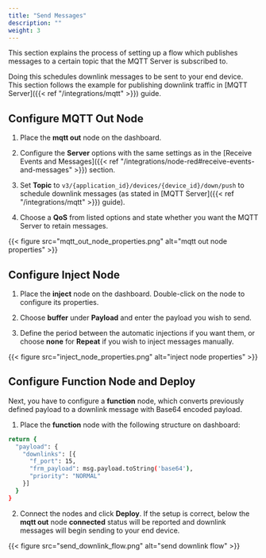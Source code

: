 ```yaml
---
title: "Send Messages"
description: ""
weight: 3
---
```


This section explains the process of setting up a flow which publishes messages to a certain topic that the MQTT Server is subscribed to.

Doing this schedules downlink messages to be sent to your end device. This section follows the example for publishing downlink traffic in [MQTT Server]({{< ref "/integrations/mqtt" >}}) guide.

## Configure MQTT Out Node

1. Place the **mqtt out** node on the dashboard. 

2. Configure the **Server** options with the same settings as in the [Receive Events and Messages]({{< ref "/integrations/node-red#receive-events-and-messages" >}}) section.

3. Set **Topic** to `v3/{application_id}/devices/{device_id}/down/push` to schedule downlink messages (as stated in [MQTT Server]({{< ref "/integrations/mqtt" >}}) guide). 

4. Choose a **QoS** from listed options and state whether you want the MQTT Server to retain messages. 

{{< figure src="mqtt_out_node_properties.png" alt="mqtt out node properties" >}}

## Configure Inject Node

1. Place the **inject** node on the dashboard. Double-click on the node to configure its properties. 

2. Choose **buffer** under **Payload** and enter the payload you wish to send. 

3. Define the period between the automatic injections if you want them, or choose **none** for **Repeat** if you wish to inject messages manually.

{{< figure src="inject_node_properties.png" alt="inject node properties" >}}

## Configure Function Node and Deploy

Next, you have to configure a **function** node, which converts previously defined payload to a downlink message with Base64 encoded payload.

1. Place the **function** node with the following structure on dashboard:

```bash
return {
  "payload": {
    "downlinks": [{
      "f_port": 15,
      "frm_payload": msg.payload.toString('base64'),
      "priority": "NORMAL"
    }]
  }
}
```

2. Connect the nodes and click **Deploy**. If the setup is correct, below the **mqtt out** node **connected** status will be reported and downlink messages will begin sending to your end device.

{{< figure src="send_downlink_flow.png" alt="send downlink flow" >}}
